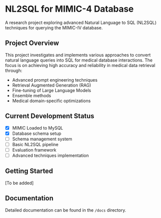 # NL2SQL for MIMIC-4 Database

A research project exploring advanced Natural Language to SQL (NL2SQL) techniques for querying the MIMIC-IV database.

## Project Overview

This project investigates and implements various approaches to convert natural language queries into SQL for medical database interactions. The focus is on achieving high accuracy and reliability in medical data retrieval through:

- Advanced prompt engineering techniques
- Retrieval Augmented Generation (RAG)
- Fine-tuning of Large Language Models
- Ensemble methods
- Medical domain-specific optimizations

## Current Development Status

- [x] MIMIC Loaded to MySQL
- [x] Database schema setup
- [ ] Schema management system
- [ ] Basic NL2SQL pipeline
- [ ] Evaluation framework
- [ ] Advanced techniques implementation

## Getting Started

[To be added]

## Documentation

Detailed documentation can be found in the `/docs` directory.